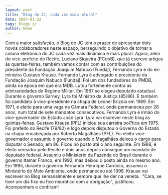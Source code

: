 ```yaml
---
layout: post
title: "Blog do JC, cada vez mais plural"
date: 2007-01-22
tags: blogs jc
author: None
---
```

Com a maior satisfação, o Blog do JC tem o prazer de apresentar dois novos colaboradores neste espaço, perseguindo o objetivo de tornar a coluna eletrônica do JC cada vez mais dinâmica e mais plural. 
Agora, além do vice-prefeito do Recife, Luciano Siqueira (PCdoB), que já escreve artigos às quartas-feiras, também vamos contar com as contribuições do&nbsp; presidente da Fundação Joaquim Nabuco (Fundaj), Fernando Lyra e do ex-ministro Gustavo Krause. 
Fernando Lyra é advogado e presidente da Fundação Joaquim Nabuco (Fundaj). Foi um dos fundadores do PMDB, ainda na época em que era MDB. Lutou fortemente contra as arbitrariedades do Regime Militar. Em 1967 se elegeu deputado estadual. Durante o governo Sarney, Lyra foi Ministro da Justiça (85/86).&nbsp;E também foi&nbsp;candidato à vice-presidente na chapa de Leonel Brizola em 1989. Em 1971,&nbsp;é eleito para uma vaga na Câmara Federal, onde permaneceu por 28 anos, num total de sete mandatos consecutivos. Fernando Lyra é irmão do vice-governador do Estado João Lyra.
Lyra
 vai escrever neste blog às quintas-feiras.
Gustavo Krause (PFL) iniciou sua carreira pol?tica em 1975. Foi prefeito do Recife (79/82) e logo depois disputou o Governo do Estado na chapa encabeçada por Roberto Magalhães (PFL). Foi eleito vice-governador e assumiu o governo quando o Magalhães deixou o cargo para disputar o Senado, em 86. 
Ficou no posto até o ano seguinte. Em 1988, é eleito vereador pelo Recife e dois anos depois consegue um mandato de deputado federal. Assumiu o Ministério da Fazenda do Brasil durante o governo Itamar Franco, em 1992, mas deixou o posto ainda no mesmo ano. Em 1995, durante o governo Fernando Henrique Cardoso, assumiu o Ministério do Meio Ambiente, onde permaneceu até 1998. 
Krause vai escrever no Blog semanalmente e sempre que lhe der na veneta.&nbsp; \"Cara, se tiver um dia fixo eu fico neurótico com a obrigação\", justificou.
Acompanhem e confiram! 
